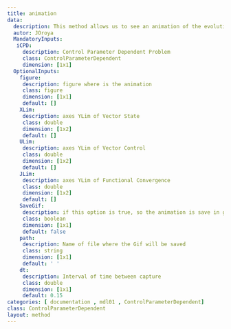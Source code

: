 ```yaml
---
title: animation
data:
  description: This method allows us to see an animation of the evolution of gradient methods, shows the controls in each iteration with a lapse of $dt=0.15s$
  autor: JOroya
  MandatoryInputs:   
   iCPD:
     description: Control Parameter Dependent Problem
     class: ControlParameterDependent
     dimension: [1x1]
  OptionalInputs:
    figure:
     description: figure where is the animation
     class: figure
     dimension: [1x1]
     default: []
    XLim:
     description: axes YLim of Vector State
     class: double
     dimension: [1x2]
     default: []
    ULim:
     description: axes YLim of Vector Control
     class: double
     dimension: [1x2]
     default: []
    JLim:
     description: axes YLim of Functional Convergence
     class: double
     dimension: [1x2]
     default: []
    SaveGif:
     description: if this option is true, so the animation is save in gif format
     class: boolean
     dimension: [1x1]
     default: false
    path:
     description: Name of file where the Gif will be saved
     class: string
     dimension: [1x1]
     default: ' '
    dt:
     description: Interval of time between capture
     class: double
     dimension: [1x1]
     default: 0.15
categories: [ documentation , mdl01 , ControlParameterDependent]
class: ControlParameterDependent
layout: method
---
```

